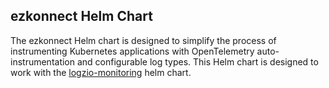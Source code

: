 ## ezkonnect Helm Chart
The ezkonnect Helm chart is designed to simplify the process of instrumenting Kubernetes applications with OpenTelemetry auto-instrumentation and configurable log types. This Helm chart is designed to work with the [logzio-monitoring](https://github.com/logzio/logzio-helm/tree/master/charts/logzio-monitoring) helm chart.